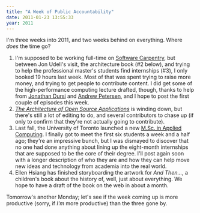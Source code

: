 ```yaml
---
title: "A Week of Public Accountability"
date: 2011-01-23 13:55:33
year: 2011
---
```

I'm three weeks into 2011, and two weeks behind on everything. Where <em>does</em> the time go?
<ol>
  <li>I'm supposed to be working full-time on <a href="https://software-carpentry.org">Software Carpentry</a>, but between Jon Udell's visit, the architecture book (#2 below), and trying to help the professional master's students find internships (#3), I only booked 19 hours last week. Most of that was spent trying to raise more money, and trying to get people to contribute content. I did get some of the high-performance computing lecture drafted, though, thanks to help from <a href="http://www.cita.utoronto.ca/~ljdursi/">Jonathan Dursi</a> and <a href="http://individual.utoronto.ca/apetersen/">Andrew Petersen</a>, and I hope to post the first couple of episodes this week.</li>
  <li><a href="http://aosabook.org"><em>The Architecture of Open Source Applications</em></a> is winding down, but there's still a lot of editing to do, and several contributors to chase up (if only to confirm that they're not actually going to contribute).</li>
  <li>Last fall, the University of Toronto launched a new <a href="http://web.cs.toronto.edu/program/grad/mscac.htm">M.Sc. in Applied Computing</a>. I finally got to meet the first six students a week and a half ago; they're an impressive bunch, but I was dismayed to discover that no one had done anything about lining up the eight-month internships that are supposed to be the core of their degree. I'll post again soon with a longer description of who they are and how they can help move new ideas and technology from academia into the real world.</li>
  <li>Ellen Hsiang has finished storyboarding the artwork for <em>And Then...</em>, a children's book about the history of, well, just about everything. We hope to have a draft of the book on the web in about a month.</li>
</ol>
Tomorrow's another Monday; let's see if the week coming up is more productive (sorry, if <em>I'm</em> more productive) than the three gone by.
